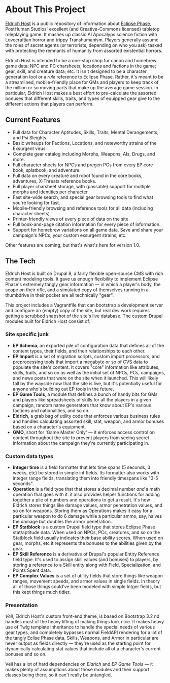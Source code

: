 # About This Project

[Eldrich Host](http://eldrich.host) is a public repository of information about [Eclipse Phase](http://eclipsephase.com),
PostHuman Studios' excellent (and Creative-Commons licensed) tabletop roleplaying game. It mashes up classic AI Apocalyps
science fiction with Lovecraftian horror and trippy Transhumanism. Players generally assume the roles of secret agents
(or terrorists, depending on who you ask) tasked with protecting the remnants of humanity from assorted existential horrors.

Eldrich Host is intended to be a one-stop shop for canon and homebrew game data: NPC and PC charsheets; locations
and factions in the game; gear, skill, and creature data; etc. It isn't designed to be a character generation tool
or a *rule* reference to Eclipse Phase. Rather, it's meant to be a streamlined, mobile-friendly place for GMs and
players to keep track of the million or so moving parts that make up the average game session. In particular, Eldrich
Host makes a best effort to pre-calculate the assorted bonuses that different skills, traits, and types of equipped
gear give to the different actions that players can perform.

## Current Features
- Full data for Character Aptitudes, Skills, Traits, Mental Derangements, and Psi Sleights.
- Basic writeups for Factions, Locations, and noteworthy strains of the Exsurgent virus.
- Complete gear catalog including Morphs, Weapons, AIs, Drugs, and more.
- Full character sheets for NPCs and pregen PCs from every EP core book, splatbook, and adventure.
- Full data on every creature and robot found in the core books, adventures, X-Threats reference books.
- Full player charsheet storage, with (passable) support for multiple morphs and identities per character.
- Fast site-wide search, and special gear browsing tools to find what you're looking for fast. 
- Mobile-friendly browsing and reference tools for all data (including character sheets).
- Printer-friendly views of every piece of data on the site
- Full book-and-page citation information for every piece of information.
- Support for homebrew variations on all game data. Save and share your campaign's NPCs, your custom exsurgent strains, etc.

Other features are coming, but that's what's here for version 1.0.


## The Tech

Eldrich Host is built on Drupal 8, a fairly flexible open-source CMS with rich content modeling tools. It gave us
enough flexibility to implement Eclipse Phase's extremely tangly gear information — in which a player's body, the scope
on their rifle, and a simulated copy of themselves running in a thumbdrive in their pocket are all technically "gear".

This project includes a Vagrantfile that can bootstrap a development server and configure an (empty) copy of the site,
but real dev work requires getting a scrubbed snapshot of the site's live database. The custom Drupal modules built
for Eldrich Host consist of:

### Site specific junk
- **EP Schema**, an exported pile of configuration data that defines all of the content types, their fields, and
their relationships to each other.
- **EP Import** is a set of migration scripts, custom import processors, and preprocessing tools that import a megabyte
or so of CVS data to populate the site's content. It covers "core" information like attributes, skills, traits, and so 
on as well as the initial set of NPCs, PCs, campaigns, and news posts that were on the site when it launched. This will
likely fall by the wayside now that the site is live, but it's potentially useful for anyone who's building out EP tools
in the future.
- **EP Game Tools**, a module that defines a bunch of handy bits for GMs and players like spreadsheets of skills for
all the players in a given campaign, random name generators that know about EP's various factions and nationalities,
and so on.
- **Eldrich**, a grab bag of utility code that enforces various business rules and handles calculating assorted skill,
stat, weapon, and armor bonuses based on a character's equipment.
- **GMO**, short for 'Game Master Only' — it enforces access control on content throughout the site to prevent players
from seeing secret information about the campaign they're currently participating in.

### Custom data types
- **Integer time** is a field formatter that lets time spans (5 seconds, 3 weeks, etc) be stored in simple int fields.
Its formatter also works with integer range fields, translating them into friendly timespans like "3-5 seconds".
- **Operation** is a field type that that stores a decimal number *and* a math operation that goes with it. it also
provides helper functions for adding together a pile of numbers and operations to get a result. It's how Eldrich stores
things like damage values, armor penetration values, and so on for weapons. Storing them as Operations makes it easy
for a particular weapon to do 6 damage while a particular ammo, say, halves the damage but doubles the armor penetration.
- **EP Statblock** is a custom Drupal field type that stores Eclipse Phase stat/aptitude data. When used on NPCs, PCs,
creatures, and so on the Statblock field usually indicates their base ability scores. When used on gear, morphs, etc it
represents the bonuses to the abilities given by the gear.
- **EP Skill Reference** is a derivative of Drupal's popular Entity Reference field type. It's used to assign skill values
(and bonuses) to players, by storing a reference to a Skill entity along with Field, Specialization, and Points Spent
data.
- **EP Complex Values** is a set of utility fields that store things like weapon ranges, movement speeds, and armor
values in single fields. In theory all of those things could've been modeled with simple Intger fields, but this kept
things much tidier.

### Presentation
*Veil*, Eldrich Host's custom front-end theme, is based on Bootstrap 3.2 nd handles most of the heavy lifting of making
things look nice. It makes heavy use of Twig template inheritance to handle the special needs of various gear types, and
completely bypasses normal FieldAPI rendering for a lot of the tangly Eclise Phase data. Skills, Weapons, and Armor in
particular are never output as fields directly — they're used as the starting point for dynamically calculating stat
values that include all of a character's current bonuses and so on.

Veil has a lot of hard dependencies on *Eldrich* and *EP Game Tools* — it makes plenty of assumptions about those
modules and their support classes being there, so it can't really be untangled.